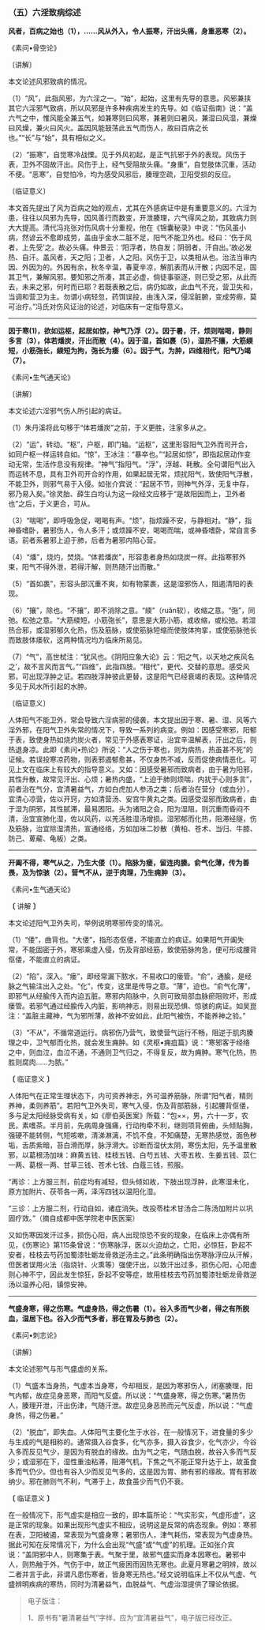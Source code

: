 ### （五）六淫致病综述

**风者，百病之始也（1），……风从外入，令人振寒，汗出头痛，身重恶寒（2）。**

《素问•骨空论》

〔讲解〕

本文论述风邪致病的情况。

（1）“风”，此指风邪，为六淫之一。“始”，起始，这里有先导的意思。风邪兼挟其它六淫邪气致病，所以风邪是许多种疾病发生的先导。如《临证指南》说：“盖六气之中，惟风能全兼五气，如兼寒则曰风寒，兼暑则曰暑风，兼湿曰风湿，兼燥曰风燥，兼火曰风火。盖因风能鼓荡此五气而伤人，故曰百病之长也。”“长”与“始”，具有相似之义。

（2）“振寒”，自觉寒冷战慄。见于外风初起，是正气抗邪于外的表现。风伤于表，卫外不固故汗出。风伤于上，经气受阻故头痛。“身重”，自觉肢体沉重，活动不便。“恶寒”，自觉怕冷，均为感受风邪后，腠理空疏，卫阳受损的反应。

〔临证意义〕

本文首先提出了风为百病之始的观点，尤其在外感病证中是有重要意义的。六淫为患，往往以风邪为先导，因风善行而数变，开泄腠理，六气得风之助，其致病力则大大提高。清代冯兆张对伤风病十分重视，他在《锦囊秘录》中说：“伤风虽小病，然谚云不愈即成劳，盖由乎金水二脏不足，阳气不能卫外也。经曰：‘伤于风者，上先受’之。故必头痛。仲景云：‘阳浮者，热自发；阴弱者，汗自出。’故必发热、自汗。盖风者，天之阳；卫者，人之阳。风伤于卫，以类相从也。治法当审内因、外因为的。外因有余，秋冬辛温，春夏辛凉，解肌表而从汗散；内因不足，固其卫气，兼解风邪。要知邪之所凑，其正必虚，倘徒事驱逐，则已受之邪，从此而去，未来之邪，何时而已耶？若既表散之后，病仍如故，此血气不充，营卫失和，当调和营卫为主。勿谓小病轻忽，药饵误投，由浅入深，侵淫脏腑，变成劳瘵，莫可治疗。”冯氏对伤风证治的论述，对临床有一定指导意义。

* * *

**因于寒(1)，欲如运枢，起居如惊，神气乃浮（2）。因于暑，汗，烦则喘喝，静则多言（3），体若燔炭，汗出而散（4）。因于湿，首如裹（5），湿热不攘，大筋緛短，小筋㢮长，緛短为拘，㢮长为痿（6）。因于气，为肿，四维相代，阳气乃竭（7）。**

《素问•生气通天论》

〔讲解〕

本文论述六淫邪气伤人所引起的病证。

（1）朱丹溪将此句移于“体若燔炭”之前，于义更胜，注家多从之。

（2）“运”，转动。“枢”，户枢，即门轴。“运枢”，这里形容阳气卫外而司开合，如同户枢一样运转自如。“惊”，王冰注：“暴卒也。”“起居如惊”，即指起居动作变动无常，生活作息没有规律。“神气”指阳气。“浮”，浮越、耗散。全句谓阳气出入而运转不息，具有卫外司开合的作用，如果起居无常，烦扰阳气，致使阳气浮散，不能卫外，则邪气易于入侵。如张介宾说：“起居不节，则神气外浮，无复中存，邪乃易入矣。”徐灵胎、薛生白均认为这一段经文应移于“是故阳因而上，卫外者也”之后，于义更合，可从。

（3）“喘喝”，即呼吸急促，喝喝有声。“烦”，指烦躁不安，与静相对。“静”，指神昏嗜卧，暑邪伤人，令人多汗；或烦躁不安，喝喝而喘，或神昏嗜卧，常自言多语。前者系暑邪上迫于肺，后者为暑邪内陷心营。

（4）“燔”，烧灼，焚烧。“体若燔炭”，形容患者身热如烧炭一样。此指寒邪外束，阳气不得外泄，若得汗解，则热随汗出而散。”

（5）“首如裹”，形容头部沉重不爽，如有物蒙裹，这是湿邪伤人，阻遏清阳的表现。

（6）“攘”，除也。“不攘”，即不消除之意。“緛”（ruǎn软），收缩之意。“㢮”，同弛。松弛之意。“大筋緛短，小筋㢮长”，意思是大筋小筋，或收缩，或松弛。若湿热合邪，或湿邪郁久化热，伤及筋脉，或使筋脉短缩而使肢体拘挛，或使筋脉弛长而致肢体痿软，这两种情况均为临床所易见。

（7）“气”，高世栻注：“犹风也。《阴阳应象大论》云：‘阳之气，以天地之疾风名之’，故不言风而言气。”“四维”，此指四肢。“相代”，更代、交替的意思。感受风邪，可出现浮肿之证。若四肢浮肿彼此更替，这是阳气已经衰竭的表现。这种情况多见于风水所引起的水肿。

〔临证意义〕

人体阳气不能卫外，常会导致六淫病邪的侵袭，本文提出因于寒、暑、湿、风等六淫外邪，在阳气卫外失常的情况下，导致一系列的病变。例如：因感受寒邪，阳郁于表，致使身热如烧灼炭火者，常见于外感表寒证，治宜辛温解表，汗出之后，则热退身凉。此即《素问•热论》所说：“人之伤于寒也，则为病热，热虽甚不死”的证候。若误投寒凉药物，则表邪遏郁愈甚，不仅身热不减，反而促使病情恶化。可见上文在临床上有较大的指导意义。又如：因感受暑邪而致病者，由于暑为阳邪，其性升散，故常见汗出、心烦；暑热内盛，“上迫于肺则烦喘，内扰于心则多言”，前者治在气分，宜清暑益气，方如白虎加人参汤之类；后者治在营分（或血分），宜清心凉营，佐以开窍，方如清营汤、安宫牛黄丸之类。因感受湿邪而致病者，由于湿为阴邪，其性腻滞，最易困阳。头为诸阳之会，阳为湿阻，则沉重而昏闷不清，治宜宣肺化湿，佐以风药，以羌活胜湿汤增损。湿邪郁而化热，阻滞经隧，伤及筋脉，治宜除湿清热，宣通经络，方如加味二妙散（黄柏、苍术、当归、牛膝、防己、萆薢、龟板）之类。

* * *

**开阖不得，寒气从之，乃生大偻（1）。陷脉为瘘，留连肉腠。俞气化薄，传为善畏，及为惊骇（2）。营气不从，逆于肉理，乃生痈肿（3）。**

《素问•生气通天论》

**〔** 讲解 **〕**

本文论述阳气卫外失司，举例说明寒邪传变的情况。

（1）“偻”，曲背也。“大偻”，指形态伛偻，不能直立的病证。如果阳气开阖失常，不能固密于外，寒邪乘虚入侵，伤及背部经筋，致使筋脉拘急，便可形成腰背伛偻，不能直立的病证。

（2）“陷”，深入。“瘘”，即经常漏下脓水，不易收口的瘘管。“俞”，通腧，是经脉之气输注出入之处。“化”，传变，这里是传导之意。“薄”，迫也。“俞气化薄”，即邪气从经腧传入而内迫五脏。寒邪内陷脉中，久则可致局部血脉瘀阻败坏，形成瘘管。若邪气通过经腧传入内脏，影响神志，则易出现恐惧、惊骇的病证。如吴崑注：“盖脏主藏神，气为邪所薄，故神不安如此，此阳气被伤，不能养神之验。”

（3）“不从”，不循常道运行。病邪伤乃营气，致使营气运行不畅，阻逆于肌肉腠理之中，卫气郁而化热，就会发生痈肿。如《灵枢•痈疽篇》说：“寒邪客于经络之中，则血泣，血泣不通，不通则卫气归之，不得复反，故为痈肿。寒气化热，热胜则腐肉……为脓。”

**〔** 临证意义 **〕**

人体阳气在正常生理状态下，内可资养神志，外可温养筋脉，所谓“阳气者，精则养神，柔则养筋”。若阳气卫外失司，寒气入侵，伤及背部筋脉，引起腰背伛偻，多与足太阳经脉受病有关，如《廖伯英医案》所载：“包××，男，六十一岁，农民，素嗜茶。半月前，先病周身强痛，行动拘牵不利，继则项背俯曲，头倾贴胸，强硬不能转侧，气短咳嗽，清涕淋漓，不饥不食，不知痛楚，无寒热感觉，面色秽垢，舌质紫暗，苔白滑而厚，脉浮滑大。诊断而湿伏太阴，寒伤太阳，先予温里散邪，以葛根汤加味：麻黄五钱、桂枝五钱、白芍五钱、大枣五枚、生姜五钱、苡仁一两、葛根一两、甘草三钱、苍术七钱、白蔻三钱，煎服。

“再诊：上方服三剂，前症均有减轻，但头倾如故，下肢出现浮肿，此寒湿未化，原方加附片、茯苓各一两，泽泻四钱以温阳化湿。

“三诊：上方服二剂，行动自如，诸症消失。改投苓桂术甘汤合二陈汤加附片以巩固疗效。”（摘自成都中医学院老中医医案）

又如伤寒因发汗过多，损伤心阳，病人出现惊恐不安的现象，在临床上亦偶有所见，《伤寒论》第115条曾说：“伤寒脉浮，医以火迫劫之，亡阳，必惊狂，卧起不安者，桂枝去芍药加蜀漆牡蛎龙骨救逆汤主之。”此条明确指出伤寒脉浮应从汗解，但医者误用火法（指烧针、火熏等）强使汗出，以致汗出过多，损伤心阳，心阳虚则心神不宁，因此发生惊狂，卧起不安等症，故用桂枝去芍药加蜀漆牡蛎龙骨救逆汤以温养心阳，镇惊安神。

* * *

**气盛身寒，得之伤寒。气虚身热，得之伤暑（1）。谷入多而气少者，得之有所脱血，湿居下也。谷入少而气多者，邪在胃及与肺也（2）。**

《素问•刺志论》

〔讲解〕

本文论述邪气与形气盛虚的关系。

（1）气盛本当身热，气虚本当身寒，今却相反，是因为寒邪伤人，闭塞腠理，阳气内郁，故症见身恶寒，而阳气反盛。所以说：“气盛身寒，得之伤寒。”暑热伤人，腠理开泄，汗出伤津，气随汗泄。故症见身恶热而元气反虚，所以说：“气虚身热，得之伤暑。”

（2）“脱血”，即失血。人体阳气主要化生于水谷，在一般情况下，进食量的多少与生成的气是相称的。通常摄入谷食多，化气亦多，摄入谷食少，化气亦少，今谷入多而反见气少，是因为有脱血的缘故。血为气之宅，气随血脱，故谷入多而气反少；或湿邪在下，湿性重浊粘滞，阻滞气机，下焦之气不能正常升达于上，故虽食多而气仍少。但也有谷入少而反见气多的，这是因为胃、肺有邪的缘故。胃有邪故纳少。邪在肺则气不利，气滞于上，故食虽少而气仍不衰。

**〔** 临证意义 **〕**

在一般情况下，形气虚实是相应一致的，即本篇所论：“气实形实，气虚形虚”，这是正常的现象。如果出现形气虚实不相应，说明这是反常的病态现象。例如：寒邪在表，卫阳被遏，常表现为气盛身寒；暑邪伤人，津气耗伤，常表现为气虚身热。据此可知在反常情况下，为什么会出现“气盛”或“气虚”的机理。正如张介宾说：“盖阴邪中人，则寒集于表。气聚于里，故邪气盛实而身本因寒也。暑邪中人，则热触于外，气伤于中，故正气疲困而因热无寒也。此夏月寒暑之明辨，故以二者并言于此，非谓凡患伤寒者，皆身寒无热也。”经文说明临床上不仅从气虚、气盛辨明疾病的寒热，同时为清暑益气，血脱益气、气虚治湿提供了理论依据。

> 电子版注：
>
> 1、原书有“暑清暑益气”字样，应为“宜清暑益气”，电子版已经改正。